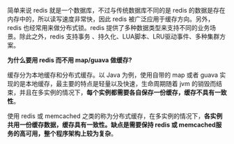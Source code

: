 简单来说 redis 就是一个数据库，不过与传统数据库不同的是 redis
的数据是存在内存中的，所以读写速度非常快，因此 redis
被广泛应用于缓存方向。另外，redis 也经常用来做分布式锁。redis
提供了多种数据类型来支持不同的业务场景。除此之外，redis 支持事务
、持久化、LUA脚本、LRU驱动事件、多种集群方案。


**为什么要用 redis 而不用 map/guava 做缓存?**  

缓存分为本地缓存和分布式缓存。以 Java 为例，使用自带的 map 或者 guava
实现的是本地缓存，最主要的特点是轻量以及快速，生命周期随着 jvm
的销毁而结束，并且在多实例的情况下，**每个实例都需要各自保存一份缓存，缓存不具有一致性**。

使用 redis 或 memcached
之类的称为分布式缓存，在多实例的情况下，**各实例共用一份缓存数据，缓存具有一致性。缺点是需要保持
redis 或 memcached服务的高可用，整个程序架构上较为复杂**。

